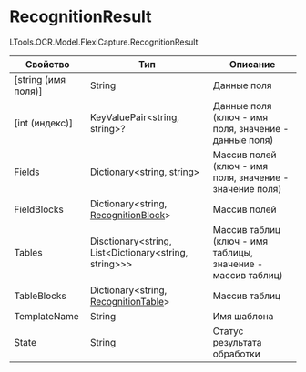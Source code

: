 # RecognitionResult

LTools.OCR.Model.FlexiCapture.RecognitionResult

| Свойство             | Тип                                                      | Описание                                                     |
| -------------------- | -------------------------------------------------------- | ------------------------------------------------------------ |
| \[string (имя поля)] | String                                                   | Данные поля                                                  |
| \[int (индекс)]      | KeyValuePair\<string, string>?                           | Данные поля (ключ - имя поля, значение - данные поля)        |
| Fields               | Dictionary\<string, string>                              | Массив полей (ключ - имя поля, значение - значение поля)     |
| FieldBlocks          | Dictionary\<string, [RecognitionBlock](https://docs.primo-rpa.ru/primo-rpa/g_elements/osnovnye-elementy/els_ocr/el_ocr_flexi/datatypes/recognitionblock)>                     | Массив полей                                                 |
| Tables               | Disctionary\<string, List\<Dictionary\<string, string>>> | Массив таблиц (ключ - имя таблицы, значение - массив таблиц) |
| TableBlocks          | Dictionary\<string, [RecognitionTable](https://docs.primo-rpa.ru/primo-rpa/g_elements/osnovnye-elementy/els_ocr/el_ocr_flexi/datatypes/recognitiontable)>                     | Массив таблиц                                                | 
| TemplateName         | String                                                   | Имя шаблона                                                  |
| State                | String                                                   | Статус результата обработки                                  |
